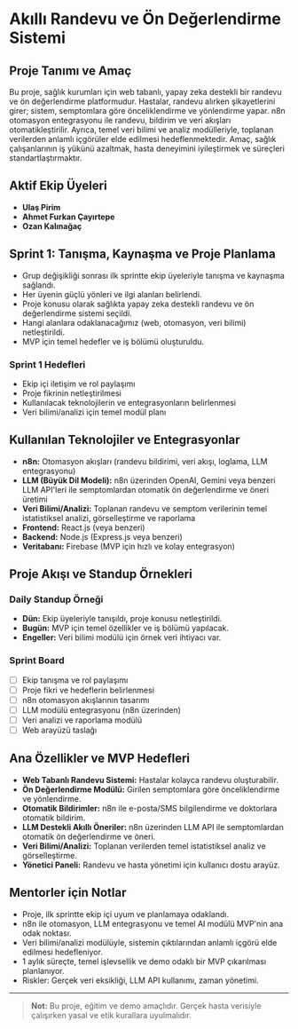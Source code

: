 # Akıllı Randevu ve Ön Değerlendirme Sistemi

## Proje Tanımı ve Amaç

Bu proje, sağlık kurumları için web tabanlı, yapay zeka destekli bir randevu ve ön değerlendirme platformudur. Hastalar, randevu alırken şikayetlerini girer; sistem, semptomlara göre önceliklendirme ve yönlendirme yapar. n8n otomasyon entegrasyonu ile randevu, bildirim ve veri akışları otomatikleştirilir. Ayrıca, temel veri bilimi ve analiz modülleriyle, toplanan verilerden anlamlı içgörüler elde edilmesi hedeflenmektedir. Amaç, sağlık çalışanlarının iş yükünü azaltmak, hasta deneyimini iyileştirmek ve süreçleri standartlaştırmaktır.

## Aktif Ekip Üyeleri

- **Ulaş Pirim**
- **Ahmet Furkan Çayırtepe**
- **Ozan Kalınağaç**

## Sprint 1: Tanışma, Kaynaşma ve Proje Planlama

- Grup değişikliği sonrası ilk sprintte ekip üyeleriyle tanışma ve kaynaşma sağlandı.
- Her üyenin güçlü yönleri ve ilgi alanları belirlendi.
- Proje konusu olarak sağlıkta yapay zeka destekli randevu ve ön değerlendirme sistemi seçildi.
- Hangi alanlara odaklanacağımız (web, otomasyon, veri bilimi) netleştirildi.
- MVP için temel hedefler ve iş bölümü oluşturuldu.

### Sprint 1 Hedefleri

- Ekip içi iletişim ve rol paylaşımı
- Proje fikrinin netleştirilmesi
- Kullanılacak teknolojilerin ve entegrasyonların belirlenmesi
- Veri bilimi/analizi için temel modül planı

## Kullanılan Teknolojiler ve Entegrasyonlar

- **n8n:** Otomasyon akışları (randevu bildirimi, veri akışı, loglama, LLM entegrasyonu)
- **LLM (Büyük Dil Modeli):** n8n üzerinden OpenAI, Gemini veya benzeri LLM API'leri ile semptomlardan otomatik ön değerlendirme ve öneri üretimi
- **Veri Bilimi/Analizi:** Toplanan randevu ve semptom verilerinin temel istatistiksel analizi, görselleştirme ve raporlama
- **Frontend:** React.js (veya benzeri)
- **Backend:** Node.js (Express.js veya benzeri)
- **Veritabanı:** Firebase (MVP için hızlı ve kolay entegrasyon)

## Proje Akışı ve Standup Örnekleri

### Daily Standup Örneği

- **Dün:** Ekip üyeleriyle tanışıldı, proje konusu netleştirildi.
- **Bugün:** MVP için temel özellikler ve iş bölümü yapılacak.
- **Engeller:** Veri bilimi modülü için örnek veri ihtiyacı var.

### Sprint Board

- [ ] Ekip tanışma ve rol paylaşımı
- [ ] Proje fikri ve hedeflerin belirlenmesi
- [ ] n8n otomasyon akışlarının tasarımı
- [ ] LLM modülü entegrasyonu (n8n üzerinden)
- [ ] Veri analizi ve raporlama modülü
- [ ] Web arayüzü taslağı

## Ana Özellikler ve MVP Hedefleri

- **Web Tabanlı Randevu Sistemi:** Hastalar kolayca randevu oluşturabilir.
- **Ön Değerlendirme Modülü:** Girilen semptomlara göre önceliklendirme ve yönlendirme.
- **Otomatik Bildirimler:** n8n ile e-posta/SMS bilgilendirme ve doktorlara otomatik bildirim.
- **LLM Destekli Akıllı Öneriler:** n8n üzerinden LLM API ile semptomlardan otomatik ön değerlendirme ve öneri.
- **Veri Bilimi/Analizi:** Toplanan verilerden temel istatistiksel analiz ve görselleştirme.
- **Yönetici Paneli:** Randevu ve hasta yönetimi için kullanıcı dostu arayüz.

## Mentorler için Notlar

- Proje, ilk sprintte ekip içi uyum ve planlamaya odaklandı.
- n8n ile otomasyon, LLM entegrasyonu ve temel AI modülü MVP'nin ana odak noktası.
- Veri bilimi/analizi modülüyle, sistemin çıktılarından anlamlı içgörü elde edilmesi hedefleniyor.
- 1 aylık süreçte, temel işlevsellik ve demo odaklı bir MVP çıkarılması planlanıyor.
- Riskler: Gerçek veri eksikliği, LLM API kullanımı, zaman yönetimi.

---

> **Not:** Bu proje, eğitim ve demo amaçlıdır. Gerçek hasta verisiyle çalışırken yasal ve etik kurallara uyulmalıdır.

